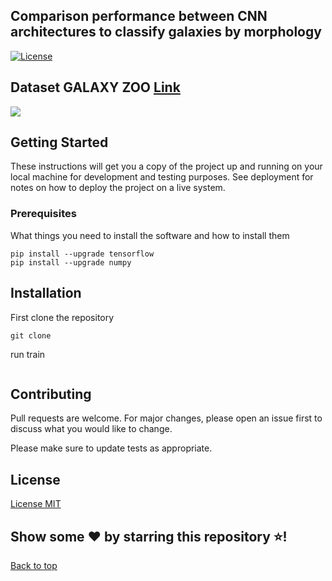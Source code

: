 ## Comparison performance between CNN architectures to classify galaxies by morphology

[![License](http://img.shields.io/:license-mit-blue.svg?style=flat-square)](http://badges.mit-license.org) 


## Dataset GALAXY ZOO [Link](https://www.kaggle.com/c/galaxy-zoo-the-galaxy-challenge/data)

![](src/assets/grid_images.png)

## Getting Started

These instructions will get you a copy of the project up and running on your local machine for development and testing purposes. See deployment for notes on how to deploy the project on a live system.

### Prerequisites

What things you need to install the software and how to install them

```
pip install --upgrade tensorflow
pip install --upgrade numpy
```

## Installation

First clone the repository 

```
git clone 
```

run train 
```

```


## Contributing
Pull requests are welcome. For major changes, please open an issue first to discuss what you would like to change.

Please make sure to update tests as appropriate.

## License
[License MIT](https://choosealicense.com/licenses/mit/)
## Show some ❤️ by starring this repository ⭐️!
<a href="#top">Back to top</a>
</div>